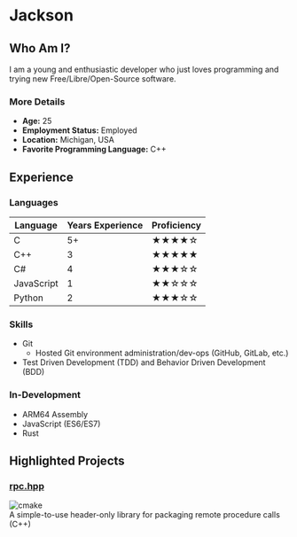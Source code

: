 # Jackson

## Who Am I?

I am a young and enthusiastic developer who just loves programming and trying new Free/Libre/Open-Source software.

### More Details

- **Age:** 25
- **Employment Status:** Employed
- **Location:** Michigan, USA
- **Favorite Programming Language:** C++

## Experience

### Languages

| Language | Years Experience | Proficiency |
| --- | --- | --- |
| C | 5+ | ★★★★☆ |
| C++ | 3 | ★★★★★ |
| C# | 4 | ★★★☆☆ |
| JavaScript | 1 | ★★☆☆☆ |
| Python | 2 | ★★★☆☆ |

### Skills

- Git
  - Hosted Git environment administration/dev-ops (GitHub, GitLab, etc.)
- Test Driven Development (TDD) and Behavior Driven Development (BDD)

### In-Development

- ARM64 Assembly
- JavaScript (ES6/ES7)
- Rust

## Highlighted Projects

### [rpc.hpp](https://github.com/jharmer95/rpc.hpp)

![cmake](https://github.com/jharmer95/rpc.hpp/workflows/cmake/badge.svg?branch=master&event=push)\
A simple-to-use header-only library for packaging remote procedure calls (C++)
